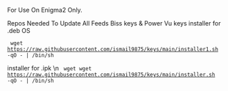 For Use On Enigma2 Only.

Repos Needed To Update All Feeds Biss keys & Power Vu keys
installer for .deb OS

<code> wget https://raw.githubusercontent.com/ismail9875/keys/main/installer1.sh -qO - | /bin/sh </code>

installer for .ipk
\n
<code> wget wget https://raw.githubusercontent.com/ismail9875/keys/main/installer.sh -qO - | /bin/sh <code>
